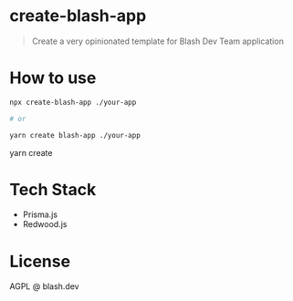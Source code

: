 # create-blash-app

> Create a very opinionated template for Blash Dev Team application

# How to use

```sh
npx create-blash-app ./your-app

# or

yarn create blash-app ./your-app
```

yarn create

# Tech Stack

- Prisma.js
- Redwood.js

# License

AGPL @ blash.dev
